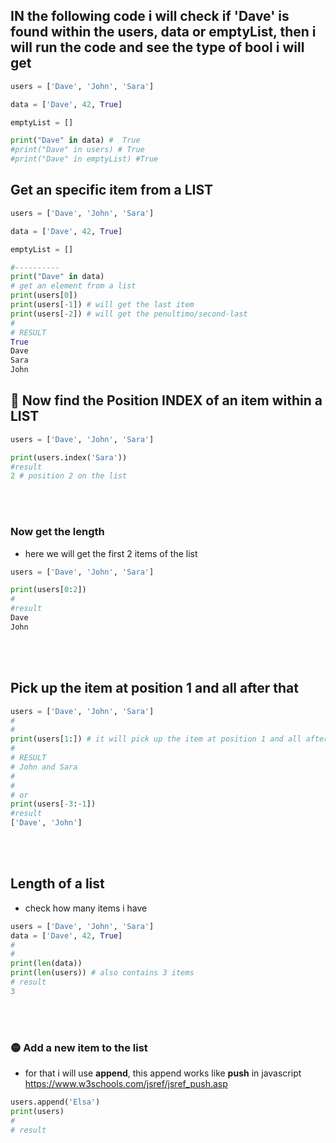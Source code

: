 ## IN the following code i will check if 'Dave' is found within the users, data or emptyList, then i will run the code and see the type of bool i will get

```python
users = ['Dave', 'John', 'Sara']

data = ['Dave', 42, True]

emptyList = []

print("Dave" in data) #  True
#print("Dave" in users) # True
#print("Dave" in emptyList) #True
```

## Get an specific item from a LIST

```python
users = ['Dave', 'John', 'Sara']

data = ['Dave', 42, True]

emptyList = []

#----------
print("Dave" in data)
# get an element from a list
print(users[0])
print(users[-1]) # will get the last item
print(users[-2]) # will get the penultimo/second-last
#
# RESULT
True
Dave
Sara
John
```

## 🍨 Now find the Position INDEX of an item within a LIST

```python
users = ['Dave', 'John', 'Sara']

print(users.index('Sara'))
#result
2 # position 2 on the list
```

<br>
<br>

### Now get the length

- here we will get the first 2 items of the list

```python
users = ['Dave', 'John', 'Sara']

print(users[0:2])
#
#result
Dave
John
```

<br>
<br>

## Pick up the item at position 1 and all after that

```python
users = ['Dave', 'John', 'Sara']
#
#
print(users[1:]) # it will pick up the item at position 1 and all after that, the reason for that is because arent specifing a second value after the:colons
#
# RESULT
# John and Sara
#
#
# or
print(users[-3:-1])
#result
['Dave', 'John']
```

<br>
<br>

## Length of a list

- check how many items i have

```python
users = ['Dave', 'John', 'Sara']
data = ['Dave', 42, True]
#
#
print(len(data))
print(len(users)) # also contains 3 items
# result
3
```

<br>
<br>

### 🟡 Add a new item to the list

- for that i will use **append**, this append works like **push** in javascript https://www.w3schools.com/jsref/jsref_push.asp

```python
users.append('Elsa')
print(users)
#
# result

```
